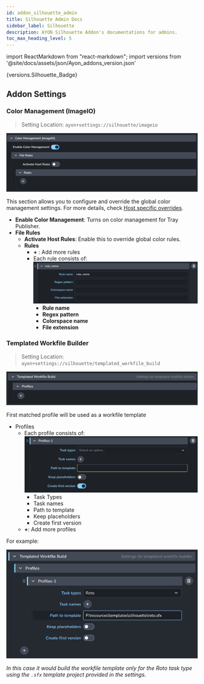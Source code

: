 ```yaml
---
id: addon_silhouette_admin
title: Silhouette Admin Docs
sidebar_label: Silhouette
description: AYON Silhouette Addon's documentations for admins.
toc_max_heading_level: 5
---
```


import ReactMarkdown from "react-markdown";
import versions from '@site/docs/assets/json/Ayon_addons_version.json'

<ReactMarkdown>
{versions.Silhouette_Badge}
</ReactMarkdown>


## Addon Settings

### Color Management (ImageIO)

> Setting Location: `ayon+settings://silhouette/imageio`

![](assets/traypublisher/settings/color_management.png)

This section allows you to configure and override the global color management settings. For more details, check [Host specific overrides](admin_colorspace.md#host-specific-overrides).

- **Enable Color Management**: Turns on color management for Tray Publisher.
- **File Rules**
  - **Activate Host Rules**: Enable this to override global color rules.
  - **Rules**
    - **+** : Add more rules
    - Each rule consists of:
      ![](assets/traypublisher/settings/color_management_rules.png)
      - **Rule name**
      - **Regex pattern**
      - **Colorspace name**
      - **File extension**

### Templated Workfile Builder
> Setting Location: `ayon+settings://silhouette/templated_workfile_build`

![](assets/silhouette/admin/templated_workfile_build.png)

First matched profile will be used as a workfile template

- Profiles
  - Each profile consists of:
    ![](assets/silhouette/admin/templated_workfile_build_profiles.png)
    - Task Types
    - Task names
    - Path to template
    - Keep placeholders
    - Create first version
  - **+**: Add more profiles

For example:

![AYON Silhouette - Templated Workfile Build Settings](assets/silhouette/admin/ayon_silhouette_templated_workfile_build_settings.png)

_In this case it would build the workfile template only for the Roto task type
using the `.sfx` template project provided in the settings._